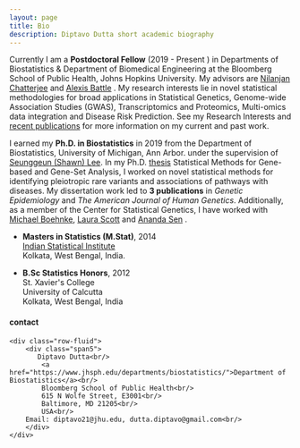 ```yaml
---
layout: page
title: Bio
description: Diptavo Dutta short academic biography
---
```


<p align="justify">

Currently I am a **Postdoctoral Fellow** (2019 - Present ) in Departments of Biostatistics & Department of Biomedical Engineering at the Bloomberg School of Public Health, Johns Hopkins University. My advisors are <a href="https://www.jhsph.edu/faculty/directory/profile/1826/nilanjan-chatterjee">Nilanjan Chatterjee</a>  and <a href="https://www.bme.jhu.edu/people/faculty/alexis-battle">Alexis Battle</a> . My research interests lie in novel statistical methodologies for broad applications in Statistical Genetics, Genome-wide Association Studies (GWAS), Transcriptomics and Proteomics, Multi-omics data integration and Disease Risk Prediction. See my Research Interests and <a href="https://diptavo.github.io/pages/pubs.html"> recent publications</a> for more information on my current and past work.

</p>

<p></p>
<p></p>


I earned my **Ph.D. in Biostatistics** in 2019 from the Department of Biostatistics, University of Michigan, Ann Arbor. under the supervision of [Seunggeun (Shawn) Lee](https://sph.umich.edu/faculty-profiles/lee-seunggeun.html). In my Ph.D. [thesis](https://diptavo.github.io/pages/pubs.html#dissertation) Statistical Methods for Gene-based and Gene-Set Analysis, I worked on novel statistical methods for identifying pleiotropic rare variants and associations of pathways with diseases. My dissertation work led to **3 publications** in *Genetic Epidemiology* and *The American Journal of Human Genetics*.  Additionally, as a member of the Center for Statistical Genetics, I have worked with [Michael Boehnke](https://sph.umich.edu/faculty-profiles/boehnke-michael.html), [Laura Scott](https://sph.umich.edu/faculty-profiles/scott-laura.html) and [Ananda Sen](https://sph.umich.edu/faculty-profiles/sen-ananda.html) . 

- **Masters in Statistics (M.Stat)**, 2014<br />
    [Indian Statistical Institute](https://www.isical.ac.in/)<br />
    Kolkata, West Bengal, India.

- **B.Sc Statistics Honors**, 2012 <br/>
  St. Xavier's College <br/>
  University of Calcutta <br/>
  Kolkata, West Bengal, India

<p></p>

<!--

<p></p>

<td class="left">
    <img id="frontphoto" src="wordcloud.svg" width="500" height="500" alt="" />
</td>

-->

<div class="container">
<h4><a name="contact"></a>contact</h4>

    <div class="row-fluid">
        <div class="span5">
           Diptavo Dutta<br/>
            <a href="https://www.jhsph.edu/departments/biostatistics/">Department of Biostatistics</a><br/>
            Bloomberg School of Public Health<br/>
            615 N Wolfe Street, E3001<br/>
            Baltimore, MD 21205<br/>
            USA<br/>
	    Email: diptavo21@jhu.edu, dutta.diptavo@gmail.com<br/>
        </div>
    </div>
</div>
